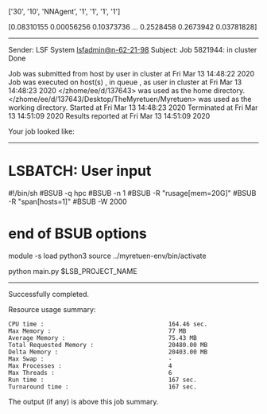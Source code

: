 

 ['30', '10', 'NNAgent', '1', '1', '1', '1'] 


[0.08310155 0.00056256 0.10373736 ... 0.2528458  0.2673942  0.03781828]

------------------------------------------------------------
Sender: LSF System <lsfadmin@n-62-21-98>
Subject: Job 5821944: <NNAgent3Test9> in cluster <dcc> Done

Job <NNAgent3Test9> was submitted from host <n-62-30-7> by user <s183905> in cluster <dcc> at Fri Mar 13 14:48:22 2020
Job was executed on host(s) <n-62-21-98>, in queue <hpc>, as user <s183905> in cluster <dcc> at Fri Mar 13 14:48:23 2020
</zhome/ee/d/137643> was used as the home directory.
</zhome/ee/d/137643/Desktop/TheMyretuen/Myretuen> was used as the working directory.
Started at Fri Mar 13 14:48:23 2020
Terminated at Fri Mar 13 14:51:09 2020
Results reported at Fri Mar 13 14:51:09 2020

Your job looked like:

------------------------------------------------------------
# LSBATCH: User input
#!/bin/sh
#BSUB -q hpc
#BSUB -n 1
#BSUB -R "rusage[mem=20G]"
#BSUB -R "span[hosts=1]"
#BSUB -W 2000
# end of BSUB options

module -s load python3
source ../myretuen-env/bin/activate

python main.py $LSB_PROJECT_NAME


------------------------------------------------------------

Successfully completed.

Resource usage summary:

    CPU time :                                   164.46 sec.
    Max Memory :                                 77 MB
    Average Memory :                             75.43 MB
    Total Requested Memory :                     20480.00 MB
    Delta Memory :                               20403.00 MB
    Max Swap :                                   -
    Max Processes :                              4
    Max Threads :                                6
    Run time :                                   167 sec.
    Turnaround time :                            167 sec.

The output (if any) is above this job summary.

